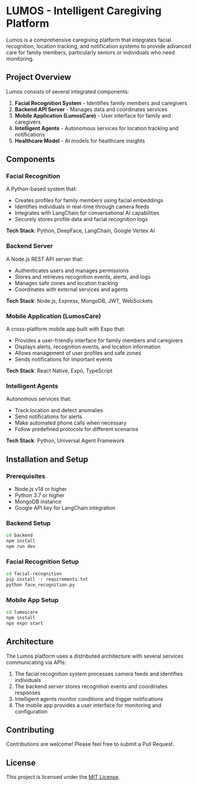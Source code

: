 # LUMOS - Intelligent Caregiving Platform

Lumos is a comprehensive caregiving platform that integrates facial recognition, location tracking, and notification systems to provide advanced care for family members, particularly seniors or individuals who need monitoring.

## Project Overview

Lumos consists of several integrated components:

1. **Facial Recognition System** - Identifies family members and caregivers
2. **Backend API Server** - Manages data and coordinates services
3. **Mobile Application (LumosCare)** - User interface for family and caregivers
4. **Intelligent Agents** - Autonomous services for location tracking and notifications
5. **Healthcare Model** - AI models for healthcare insights

## Components

### Facial Recognition

A Python-based system that:
- Creates profiles for family members using facial embeddings
- Identifies individuals in real-time through camera feeds
- Integrates with LangChain for conversational AI capabilities
- Securely stores profile data and facial recognition logs

**Tech Stack**: Python, DeepFace, LangChain, Google Vertex AI

### Backend Server

A Node.js REST API server that:
- Authenticates users and manages permissions
- Stores and retrieves recognition events, alerts, and logs
- Manages safe zones and location tracking
- Coordinates with external services and agents

**Tech Stack**: Node.js, Express, MongoDB, JWT, WebSockets

### Mobile Application (LumosCare)

A cross-platform mobile app built with Expo that:
- Provides a user-friendly interface for family members and caregivers
- Displays alerts, recognition events, and location information
- Allows management of user profiles and safe zones
- Sends notifications for important events

**Tech Stack**: React Native, Expo, TypeScript

### Intelligent Agents

Autonomous services that:
- Track location and detect anomalies
- Send notifications for alerts
- Make automated phone calls when necessary
- Follow predefined protocols for different scenarios

**Tech Stack**: Python, Universal Agent Framework

## Installation and Setup

### Prerequisites

- Node.js v14 or higher
- Python 3.7 or higher
- MongoDB instance
- Google API key for LangChain integration

### Backend Setup

```bash
cd backend
npm install
npm run dev
```

### Facial Recognition Setup

```bash
cd facial-recognition
pip install -r requirements.txt
python face_recognition.py
```

### Mobile App Setup

```bash
cd lumoscare
npm install
npx expo start
```

## Architecture

The Lumos platform uses a distributed architecture with several services communicating via APIs:

1. The facial recognition system processes camera feeds and identifies individuals
2. The backend server stores recognition events and coordinates responses
3. Intelligent agents monitor conditions and trigger notifications
4. The mobile app provides a user interface for monitoring and configuration

## Contributing

Contributions are welcome! Please feel free to submit a Pull Request.

## License

This project is licensed under the [MIT License](LICENSE).

